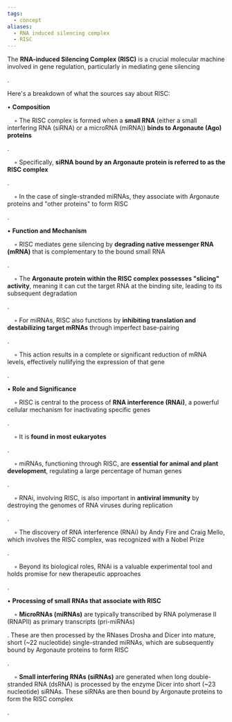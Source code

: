 ```yaml
---
tags:
  - concept
aliases:
  - RNA induced silencing complex
  - RISC
---
```

The **RNA-induced Silencing Complex (RISC)** is a crucial molecular machine involved in gene regulation, particularly in mediating gene silencing

.

Here's a breakdown of what the sources say about RISC:

• **Composition**

    ◦ The RISC complex is formed when a **small RNA** (either a small interfering RNA (siRNA) or a microRNA (miRNA)) **binds to Argonaute (Ago) proteins**

.

    ◦ Specifically, **siRNA bound by an Argonaute protein is referred to as the RISC complex**

.

    ◦ In the case of single-stranded miRNAs, they associate with Argonaute proteins and "other proteins" to form RISC

.

• **Function and Mechanism**

    ◦ RISC mediates gene silencing by **degrading native messenger RNA (mRNA)** that is complementary to the bound small RNA

.

    ◦ The **Argonaute protein within the RISC complex possesses "slicing" activity**, meaning it can cut the target RNA at the binding site, leading to its subsequent degradation

.

    ◦ For miRNAs, RISC also functions by **inhibiting translation and destabilizing target mRNAs** through imperfect base-pairing

.

    ◦ This action results in a complete or significant reduction of mRNA levels, effectively nullifying the expression of that gene

.

• **Role and Significance**

    ◦ RISC is central to the process of **RNA interference (RNAi)**, a powerful cellular mechanism for inactivating specific genes

.

    ◦ It is **found in most eukaryotes**

.

    ◦ miRNAs, functioning through RISC, are **essential for animal and plant development**, regulating a large percentage of human genes

.

    ◦ RNAi, involving RISC, is also important in **antiviral immunity** by destroying the genomes of RNA viruses during replication

.

    ◦ The discovery of RNA interference (RNAi) by Andy Fire and Craig Mello, which involves the RISC complex, was recognized with a Nobel Prize

.

    ◦ Beyond its biological roles, RNAi is a valuable experimental tool and holds promise for new therapeutic approaches

.

• **Processing of small RNAs that associate with RISC**

    ◦ **MicroRNAs (miRNAs)** are typically transcribed by RNA polymerase II (RNAPII) as primary transcripts (pri-miRNAs)

. These are then processed by the RNases Drosha and Dicer into mature, short (~22 nucleotide) single-stranded miRNAs, which are subsequently bound by Argonaute proteins to form RISC

.

    ◦ **Small interfering RNAs (siRNAs)** are generated when long double-stranded RNA (dsRNA) is processed by the enzyme Dicer into short (~23 nucleotide) siRNAs. These siRNAs are then bound by Argonaute proteins to form the RISC complex

.